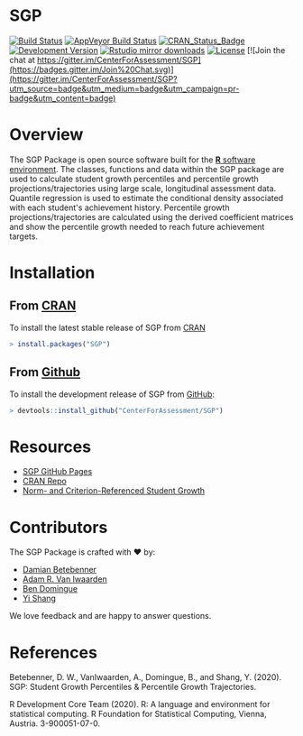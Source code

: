 SGP
===

[![Build Status](https://travis-ci.org/CenterForAssessment/SGP.svg?branch=master)](https://travis-ci.org/CenterForAssessment/SGP)
[![AppVeyor Build Status](https://ci.appveyor.com/api/projects/status/github/centerforassessment/SGP?branch=master&svg=true)](https://ci.appveyor.com/project/centerforassessment/SGP)
[![CRAN_Status_Badge](https://www.r-pkg.org/badges/version/SGP)](https://cran.r-project.org/package=SGP)
[![Development Version](https://img.shields.io/badge/devel-1.9--4.99999-brightgreen.svg)](https://github.com/CenterForAssessment/SGP)
[![Rstudio mirror downloads](https://cranlogs.r-pkg.org/badges/grand-total/SGP)](https://github.com/metacran/cranlogs.app)
[![License](https://img.shields.io/badge/license-GPL%203-brightgreen.svg?style=flat)](https://github.com/CenterForAssessment/SGP/blob/master/LICENSE.md)
[![Join the chat at https://gitter.im/CenterForAssessment/SGP](https://badges.gitter.im/Join%20Chat.svg)](https://gitter.im/CenterForAssessment/SGP?utm_source=badge&utm_medium=badge&utm_campaign=pr-badge&utm_content=badge)


# Overview

The SGP Package is open source software built for the [**R** software environment](https://www.r-project.org/). The classes, functions and data within the SGP package are used to calculate student growth percentiles and percentile growth projections/trajectories using large scale, longitudinal assessment data. Quantile regression is used to estimate the conditional density associated with each student's achievement history. Percentile growth projections/trajectories are calculated using the derived coefficient matrices and show the percentile growth needed to reach future achievement targets.


# Installation

## From [CRAN](https://CRAN.R-project.org/package=SGP)

To install the latest stable release of SGP from [CRAN](https://CRAN.R-project.org/package=SGP)

```R
> install.packages("SGP")
```

## From [Github](https://github.com/CenterForAssessment/SGP/)

To install the development release of SGP from [GitHub](https://github.com/CenterForAssessment/SGP/):

```R
> devtools::install_github("CenterForAssessment/SGP")
```


# Resources

* [SGP GitHub Pages](https://sgp.io)
* [CRAN Repo](https://CRAN.R-project.org/package=SGP)
* [Norm- and Criterion-Referenced Student Growth](https://github.com/CenterForAssessment/SGP_Resources/blob/master/articles/Betebenner_EMIP_2009.pdf)


# Contributors

The SGP Package is crafted with :heart: by:

* [Damian Betebenner](https://github.com/dbetebenner)
* [Adam R. Van Iwaarden](https://github.com/adamvi)
* [Ben Domingue](https://github.com/ben-domingue)
* [Yi Shang](https://github.com/shangyi)

We love feedback and are happy to answer questions.


# References

Betebenner, D. W., VanIwaarden, A., Domingue, B., and Shang, Y. (2020). SGP: Student Growth Percentiles & Percentile Growth Trajectories.

R Development Core Team (2020). R: A language and environment for statistical computing. R Foundation for Statistical Computing, Vienna, Austria.
3-900051-07-0.
